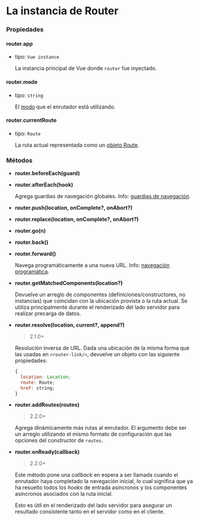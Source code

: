 # La instancia de Router

### Propiedades

#### router.app

- tipo: `Vue instance`

  La instancia principal de Vue donde `router` fue inyectado.

#### router.mode

- tipo: `string`

  El [modo](options.md#mode) que el enrutador está utilizando.

#### router.currentRoute

- tipo: `Route`

  La ruta actual representada como un [objeto Route](route-object.md).

### Métodos

- **router.beforeEach(guard)**
- **router.afterEach(hook)**

  Agrega guardias de navegación globales. Info: [guardias de navegación](../advanced/navigation-guards.md).


- **router.push(location, onComplete?, onAbort?)**
- **router.replace(location, onComplete?, onAbort?)**
- **router.go(n)**
- **router.back()**
- **router.forward()**

  Navega programáticamente a una nueva URL. Info: [navegación programática](../essentials/navigation.md).

- **router.getMatchedComponents(location?)**

  Devuelve un arreglo de componentes (definiciones/constructores, no instancias) que coincidan con la ubicación provista o la ruta actual. Se utiliza principalmente durante el renderizado del lado servidor para realizar precarga de datos.

- **router.resolve(location, current?, append?)**

  > 2.1.0+

  Resolución inversa de URL. Dada una ubicación de la misma forma que las usadas en `<router-link/>`, devuelve un objeto con las siguiente propiedades:

  ``` js
  {
    location: Location;
    route: Route;
    href: string;
  }
  ```

- **router.addRoutes(routes)**

  > 2.2.0+

  Agrega dinámicamente más rutas al enrutador. El argumento debe ser un arreglo utilizando el mismo formato de configuración que las opciones del constructor de `routes`.

- **router.onReady(callback)**

  > 2.2.0+

  Este método pone una _callback_ en espera a ser llamada cuando el enrutador haya completado la navegación inicial, lo cual significa que ya ha resuelto todos los _hooks_ de entrada asíncronos y los componentes asíncronos asociados con la ruta inicial.

  Esto es útil en el renderizado del lado servidor para asegurar un resultado consistente tanto en el servidor como en el cliente.

